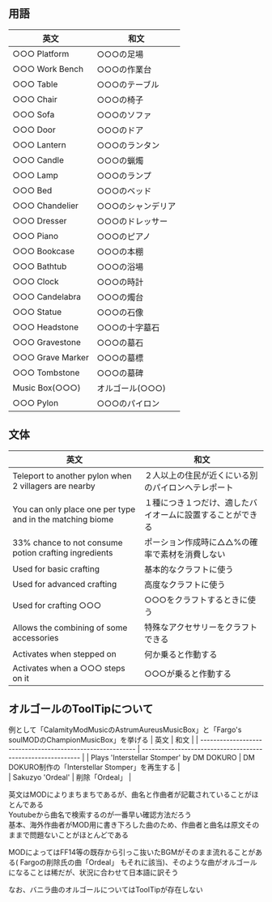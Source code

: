 ## 用語

| 英文             | 和文              |
| ---------------- | ----------------- |
| ○○○ Platform     | ○○○の足場         |
| ○○○ Work Bench   | ○○○の作業台       |
| ○○○ Table        | ○○○のテーブル     |
| ○○○ Chair        | ○○○の椅子         |
| ○○○ Sofa         | ○○○のソファ       |
| ○○○ Door         | ○○○のドア         |
| ○○○ Lantern      | ○○○のランタン     |
| ○○○ Candle       | ○○○の蝋燭         |
| ○○○ Lamp         | ○○○のランプ       |
| ○○○ Bed          | ○○○のベッド       |
| ○○○ Chandelier   | ○○○のシャンデリア |
| ○○○ Dresser      | ○○○のドレッサー   |
| ○○○ Piano        | ○○○のピアノ       |
| ○○○ Bookcase     | ○○○の本棚         |
| ○○○ Bathtub     | ○○○の浴場         |
| ○○○ Clock        | ○○○の時計         |
| ○○○ Candelabra   | ○○○の燭台         |
| ○○○ Statue        | ○○○の石像　      |
| ○○○ Headstone    | ○○○の十字墓石     |
| ○○○ Gravestone   | ○○○の墓石         |
| ○○○ Grave Marker | ○○○の墓標         |
| ○○○ Tombstone    | ○○○の墓碑         |
| Music Box(○○○)   | オルゴール(○○○)   |
| ○○○ Pylon        | ○○○のパイロン     |

## 文体

| 英文                                                      | 和文                                                       |
| --------------------------------------------------------- | ---------------------------------------------------------- |
| Teleport to another pylon when 2 villagers are nearby     | ２人以上の住民が近くにいる別のパイロンへテレポート         |
| You can only place one per type and in the matching biome | １種につき１つだけ、適したバイオームに設置することができる |
| 33% chance to not consume potion crafting ingredients     | ポーション作成時に△△%の確率で素材を消費しない              |
| Used for basic crafting                                   | 基本的なクラフトに使う                                     |
| Used for advanced crafting                                | 高度なクラフトに使う                                       |
| Used for crafting ○○○                                     | ○○○をクラフトするときに使う                                |
| Allows the combining of some accessories                  | 特殊なアクセサリーをクラフトできる                         |
| Activates when stepped on                                 | 何か乗ると作動する                                         |
| Activates when a ○○○ steps on it                          | ○○○が乗ると作動する                                        |

## オルゴールのToolTipについて
例として「CalamityModMusicのAstrumAureusMusicBox」と「Fargo's soulMODのChampionMusicBox」を挙げる
| 英文                                                       | 和文                                                         |
| ---------------------------------------------------------- | ----------------------------------------------------------- |
| Plays 'Interstellar Stomper' by DM DOKURO                  | DM DOKURO制作の「Interstellar Stomper」を再生する             |   
| Sakuzyo 'Ordeal'                                           | 削除「Ordeal」                                               |

英文はMODによりまちまちであるが、曲名と作曲者が記載されていることがほとんである  
Youtubeから曲名で検索するのが一番早い確認方法だろう  
基本、海外作曲者がMOD用に書き下ろした曲のため、作曲者と曲名は原文そのままで問題ないことがほとんどである  
  
MODによってはFF14等の既存から引っこ抜いたBGMがそのまま流れることがある( Fargoの削除氏の曲「Ordeal」 もそれに該当)、そのような曲がオルゴールになることは稀だが、状況に合わせて日本語に訳そう
  
なお、バニラ曲のオルゴールについてはToolTipが存在しない
